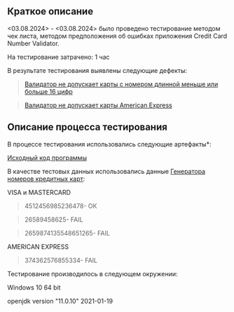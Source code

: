 ## Краткое описание
<03.08.2024> - <03.08.2024> было проведено тестирование методом чек листа, методом предположения об ошибках приложения Credit Card Number Validator.

На тестирование затрачено: 1 час

В результате тестирования выявлены следующие дефекты:

> [Валидатор не допускает карты с номером длинной меньше или больше 16 цифр](https://github.com/Lerik24/repo/issues/1)

> [Валидатор не допускает карты American Express](https://github.com/Lerik24/repo/issues/2)

## Описание процесса тестирования
В процессе тестирования использовались следующие артефакты*:

[Исходный код программы](https://github.com/Lerik24/repo/blob/master/src/HW1.java)

В качестве тестовых данных использовались данные [Генератора номеров кредитных карт](https://www.lambdatest.com/free-online-tools/credit-card-number-generator):

VISA и MASTERCARD

>4512456985236478- ОК

>26589458625- FAIL

>2659874135548651265- FAIL

AMERICAN EXPRESS

>374362576855334- FAIL

Тестирование производилось в следующем окружении:

Windows 10 64 bit

openjdk version "11.0.10" 2021-01-19


